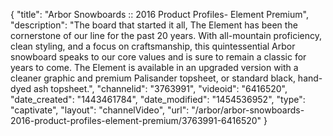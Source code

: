 {
    "title": "Arbor Snowboards :: 2016 Product Profiles- Element Premium",
    "description": "The board that started it all, The Element has been the cornerstone of our line for the past 20 years. With all-mountain proficiency, clean styling, and a focus on craftsmanship, this quintessential Arbor snowboard speaks to our core values and is sure to remain a classic for years to come. The Element is available in an upgraded version with a cleaner graphic and premium Palisander topsheet, or standard black, hand-dyed ash topsheet.",
    "channelid": "3763991",
    "videoid": "6416520",
    "date_created": "1443461784",
    "date_modified": "1454536952",
    "type": "captivate",
    "layout": "channelVideo",
    "url": "\/arbor\/arbor-snowboards-2016-product-profiles-element-premium\/3763991-6416520"
}